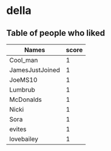 # della
## Table of people who liked
Names | score
--- | ---
Cool_man | 1
JamesJustJoined | 1
JoeMS10 | 1
Lumbrub | 1
McDonalds | 1
Nicki | 1
Sora | 1
evites | 1
lovebailey | 1
